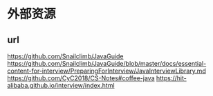# 外部资源

## url
https://github.com/Snailclimb/JavaGuide
https://github.com/Snailclimb/JavaGuide/blob/master/docs/essential-content-for-interview/PreparingForInterview/JavaInterviewLibrary.md
https://github.com/CyC2018/CS-Notes#coffee-java
https://hit-alibaba.github.io/interview/index.html